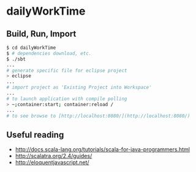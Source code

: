 # dailyWorkTime #

## Build, Run, Import ##

```sh
$ cd dailyWorkTime
$ # dependencies download, etc.
$ ./sbt 
... 
# generate specific file for eclipse project
> eclipse
...
# import project as 'Existing Project into Workspace'
...
# to launch application with compile polling  
> ~;container:start; container:reload / 
...
# to see browse to [http://localhost:8080/](http://localhost:8080/)

```
## Useful reading ##
* http://docs.scala-lang.org/tutorials/scala-for-java-programmers.html
* http://scalatra.org/2.4/guides/
* http://eloquentjavascript.net/
